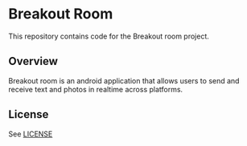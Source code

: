 # Breakout Room

This repository contains code for the Breakout room project.

## Overview

Breakout room is an android application that allows users to send and receive text and photos in realtime across platforms.

## License
See [LICENSE](LICENSE)
